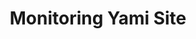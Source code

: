 --- 
title: "Monitoring Yami Site"
publishdate: "2019-7-6T16:48:46+02:00"
src: "https://365manga.net/manga/monitoring-yami-site"
image: "https://data.365manga.net/images/thumbnails/15810-monitoring-yami-site.jpg"
description: "From Sound of Jewels: Tsukushi bought a charm necklace online so she could have better luck with guys. When she started wearing it, it seemed to work out fine, but little by little the necklace started to turn black..."
---